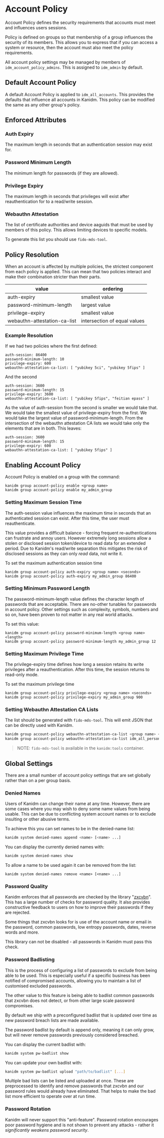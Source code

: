 # Account Policy

Account Policy defines the security requirements that accounts must meet and influences users
sessions.

Policy is defined on groups so that membership of a group influences the security of its members.
This allows you to express that if you can access a system or resource, then the account must also
meet the policy requirements.

All account policy settings may be managed by members of `idm_account_policy_admins`. This is
assigned to `idm_admin` by default.

## Default Account Policy

A default Account Policy is applied to `idm_all_accounts`. This provides the defaults that influence
all accounts in Kanidm. This policy can be modified the same as any other group's policy.

## Enforced Attributes

### Auth Expiry

The maximum length in seconds that an authentication session may exist for.

### Password Minimum Length

The minimum length for passwords (if they are allowed).

### Privilege Expiry

The maximum length in seconds that privileges will exist after reauthentication for to a read/write
session.

### Webauthn Attestation

The list of certificate authorities and device aaguids that must be used by members of this policy.
This allows limiting devices to specific models.

To generate this list you should use `fido-mds-tool`.

## Policy Resolution

When an account is affected by multiple policies, the strictest component from each policy is
applied. This can mean that two policies interact and make their combination stricter than their
parts.

| value                        | ordering                     |
| ---------------------------- | ---------------------------- |
| auth-expiry                  | smallest value               |
| password-minimum-length      | largest value                |
| privilege-expiry             | smallest value               |
| webauthn-attestation-ca-list | intersection of equal values |

### Example Resolution

If we had two policies where the first defined:

```text
auth-session: 86400
password-minimum-length: 10
privilege-expiry: 600
webauthn-attestation-ca-list: [ "yubikey 5ci", "yubikey 5fips" ]
```

And the second

```text
auth-session: 3600
password-minimum-length: 15
privilege-expiry: 3600
webauthn-attestation-ca-list: [ "yubikey 5fips", "feitian epass" ]
```

As the value of auth-session from the second is smaller we would take that. We would take the
smallest value of privilege-expiry from the first. We would take the largest value of
password-minimum-length. From the intersection of the webauthn attestation CA lists we would take
only the elements that are in both. This leaves:

```text
auth-session: 3600
password-minimum-length: 15
privilege-expiry: 600
webauthn-attestation-ca-list: [ "yubikey 5fips" ]
```

## Enabling Account Policy

Account Policy is enabled on a group with the command:

```shell
kanidm group account-policy enable <group name>
kanidm group account-policy enable my_admin_group
```

### Setting Maximum Session Time

The auth-session value influences the maximum time in seconds that an authenticated session can
exist. After this time, the user must reauthenticate.

This value provides a difficult balance - forcing frequent re-authentications can frustrate and
annoy users. However extremely long sessions allow a stolen or disclosed session token/device to
read data for an extended period. Due to Kanidm's read/write separation this mitigates the risk of
disclosed sessions as they can only _read_ data, not write it.

To set the maximum authentication session time

```shell
kanidm group account-policy auth-expiry <group name> <seconds>
kanidm group account-policy auth-expiry my_admin_group 86400
```

### Setting Minimum Password Length

The password-minimum-length value defines the character length of passwords that are acceptable.
There are no-other tunables for passwords in account policy. Other settings such as complexity,
symbols, numbers and so on, have been proven to not matter in any real world attacks.

To set this value:

```shell
kanidm group account-policy password-minimum-length <group name> <length>
kanidm group account-policy password-minimum-length my_admin_group 12
```

### Setting Maximum Privilege Time

The privilege-expiry time defines how long a session retains its write privileges after a
reauthentication. After this time, the session returns to read-only mode.

To set the maximum privilege time

```shell
kanidm group account-policy privilege-expiry <group name> <seconds>
kanidm group account-policy privilege-expiry my_admin_group 900
```

### Setting Webauthn Attestation CA Lists

The list should be generated with `fido-mds-tool`. This will emit JSON that can be directly used
with Kanidm.

```bash
kanidm group account-policy webauthn-attestation-ca-list <group name> <attestation ca list json>
kanidm group account-policy webauthn-attestation-ca-list idm_all_persons '{"cas":{"D6E4b4Drh .... }'
```

> NOTE: `fido-mds-tool` is available in the `kanidm:tools` container.

## Global Settings

There are a small number of account policy settings that are set globally rather than on a per group
basis.

### Denied Names

Users of Kanidm can change their name at any time. However, there are some cases where you may wish
to deny some name values from being usable. This can be due to conflicting system account names or
to exclude insulting or other abusive terms.

To achieve this you can set names to be in the denied-name list:

```bash
kanidm system denied-names append <name> [<name> ...]
```

You can display the currently denied names with:

```bash
kanidm system denied-names show
```

To allow a name to be used again it can be removed from the list:

```
kanidm system denied-names remove <name> [<name> ...]
```

### Password Quality

Kanidm enforces that all passwords are checked by the library
"[zxcvbn](https://github.com/dropbox/zxcvbn)". This has a large number of checks for password
quality. It also provides constructive feedback to users on how to improve their passwords if they
are rejected.

Some things that zxcvbn looks for is use of the account name or email in the password, common
passwords, low entropy passwords, dates, reverse words and more.

This library can not be disabled - all passwords in Kanidm must pass this check.

### Password Badlisting

This is the process of configuring a list of passwords to exclude from being able to be used. This
is especially useful if a specific business has been notified of compromised accounts, allowing you
to maintain a list of customised excluded passwords.

The other value to this feature is being able to badlist common passwords that zxcvbn does not
detect, or from other large scale password compromises.

By default we ship with a preconfigured badlist that is updated over time as new password breach
lists are made available.

The password badlist by default is append only, meaning it can only grow, but will never remove
passwords previously considered breached.

You can display the current badlist with:

```bash
kanidm system pw-badlist show
```

You can update your own badlist with:

```bash
kanidm system pw-badlist upload "path/to/badlist" [...]
```

Multiple bad lists can be listed and uploaded at once. These are preprocessed to identify and remove
passwords that zxcvbn and our password rules would already have eliminated. That helps to make the
bad list more efficient to operate over at run time.

### Password Rotation

Kanidm will never support this "anti-feature". Password rotation encourages poor password hygiene
and is not shown to prevent any attacks - rather it _significantly weakens password security_.
